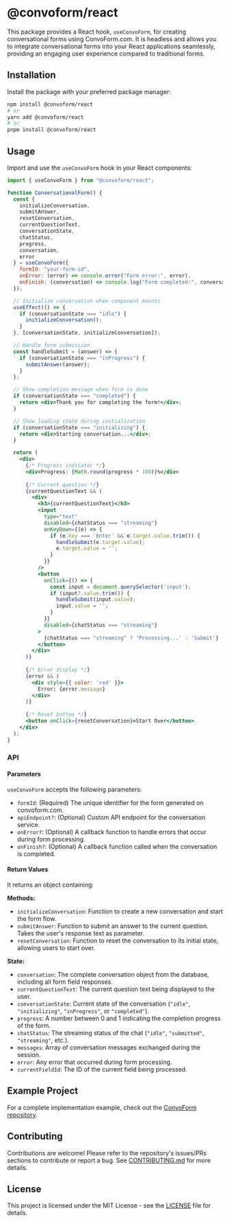 # @convoform/react

This package provides a React hook, `useConvoForm`, for creating conversational
forms using ConvoForm.com. It is headless and allows you to integrate
conversational forms into your React applications seamlessly, providing an engaging
user experience compared to traditional forms.

## Installation

Install the package with your preferred package manager:

```bash
npm install @convoform/react
# or
yarn add @convoform/react
# or 
pnpm install @convoform/react
```

## Usage

Import and use the `useConvoForm` hook in your React components:

```jsx
import { useConvoForm } from "@convoform/react";

function ConversationalForm() {
  const { 
    initializeConversation,
    submitAnswer, 
    resetConversation,
    currentQuestionText,
    conversationState,
    chatStatus,
    progress,
    conversation,
    error
  } = useConvoForm({
    formId: "your-form-id",
    onError: (error) => console.error("Form error:", error),
    onFinish: (conversation) => console.log("Form completed:", conversation)
  });

  // Initialize conversation when component mounts
  useEffect(() => {
    if (conversationState === "idle") {
      initializeConversation();
    }
  }, [conversationState, initializeConversation]);

  // Handle form submission
  const handleSubmit = (answer) => {
    if (conversationState === "inProgress") {
      submitAnswer(answer);
    }
  };

  // Show completion message when form is done
  if (conversationState === "completed") {
    return <div>Thank you for completing the form!</div>;
  }

  // Show loading state during initialization
  if (conversationState === "initializing") {
    return <div>Starting conversation...</div>;
  }

  return (
    <div>
      {/* Progress indicator */}
      <div>Progress: {Math.round(progress * 100)}%</div>
      
      {/* Current question */}
      {currentQuestionText && (
        <div>
          <h3>{currentQuestionText}</h3>
          <input 
            type="text" 
            disabled={chatStatus === "streaming"}
            onKeyDown={(e) => {
              if (e.key === 'Enter' && e.target.value.trim()) {
                handleSubmit(e.target.value);
                e.target.value = '';
              }
            }}
          />
          <button 
            onClick={() => {
              const input = document.querySelector('input');
              if (input?.value.trim()) {
                handleSubmit(input.value);
                input.value = '';
              }
            }} 
            disabled={chatStatus === "streaming"}
          >
            {chatStatus === "streaming" ? 'Processing...' : 'Submit'}
          </button>
        </div>
      )}
      
      {/* Error display */}
      {error && (
        <div style={{ color: 'red' }}>
          Error: {error.message}
        </div>
      )}
      
      {/* Reset button */}
      <button onClick={resetConversation}>Start Over</button>
    </div>
  );
}
```

### API

#### Parameters

`useConvoForm` accepts the following parameters:

- `formId`: (Required) The unique identifier for the form generated on convoform.com.
- `apiEndpoint?`: (Optional) Custom API endpoint for the conversation service.
- `onError?`: (Optional) A callback function to handle errors that occur during form processing.
- `onFinish?`: (Optional) A callback function called when the conversation is completed.

#### Return Values

It returns an object containing:

**Methods:**
- `initializeConversation`: Function to create a new conversation and start the form flow.
- `submitAnswer`: Function to submit an answer to the current question. Takes the user's response text as parameter.
- `resetConversation`: Function to reset the conversation to its initial state, allowing users to start over.

**State:**
- `conversation`: The complete conversation object from the database, including all form field responses.
- `currentQuestionText`: The current question text being displayed to the user.
- `conversationState`: Current state of the conversation (`"idle"`, `"initializing"`, `"inProgress"`, or `"completed"`).
- `progress`: A number between 0 and 1 indicating the completion progress of the form.
- `chatStatus`: The streaming status of the chat (`"idle"`, `"submitted"`, `"streaming"`, etc.).
- `messages`: Array of conversation messages exchanged during the session.
- `error`: Any error that occurred during form processing.
- `currentFieldId`: The ID of the current field being processed.

## Example Project

For a complete implementation example, check out the [ConvoForm repository](https://github.com/growupanand/ConvoForm).

## Contributing

Contributions are welcome! Please refer to the repository's issues/PRs sections
to contribute or report a bug. See [CONTRIBUTING.md](https://github.com/growupanand/ConvoForm/blob/main/CONTRIBUTING.md) for more details.

## License

This project is licensed under the MIT License - see the
[LICENSE](https://github.com/growupanand/ConvoForm/blob/main/LICENSE) file for
details.